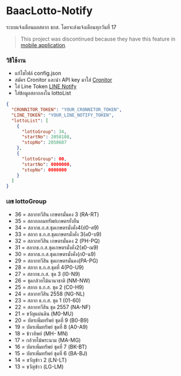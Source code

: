 # BaacLotto-Notify
ระบบแจ้งเตือนผลสลาก ธกส.
โดยจะส่งแจ้งเตือนทุกวันที่ 17

> This project was discontinued because they have this feature in [mobile application](https://play.google.com/store/apps/details?id=com.ccpp.baac).

### วิธีใช้งาน

- แก้ไขไฟล์ config.json
- สมัคร Cronitor และนำ API key มาใส่ [Cronitor](https://cronitor.io/)
- ใส่ Line Token [LINE Notify](https://notify-bot.line.me/en/)
- ใส่ข้อมูลสลากลงใน lottoList

```json
{
  "CRONNITOR_TOKEN": "YOUR_CRONNITOR_TOKEN",
  "LINE_TOKEN": "YOUR_LINE_NOTIFY_TOKEN",
  "lottoList": [
    {
      "lottoGroup": 34,
      "startNo": 2058188,
      "stopNo": 2058687
    },
    {
      "lottoGroup": 00,
      "startNo": 0000000,
      "stopNo": 0000000
    }
  ]
}

```

### เลข lottoGroup

- 36 = สลากทวีสิน เกษตรมั่นคง 3 (RA-RT)
- 35 = สลากออมทรัพย์เกษตรยั่งยืน
- 34 = สลากธ.ก.ส.ชุดเกษตรมั่งคั่ง4(ป0-ศ9)
- 33 = สลาก ธ.ก.ส.ชุดเกษตรมั่งคั่ง 3(ด0-บ9)
- 32 = สลากทวีสิน เกษตรมั่นคง 2 (PH-PQ)
- 31 = สลากธ.ก.ส.ชุดเกษตรมั่งคั่ง2(ช0-ณ9)
- 30 = สลากธ.ก.ส.ชุดเกษตรมั่งคั่ง(ก0-ฉ9)
- 29 = สลากทวีสิน ชุดเกษตรมั่นคง(PA-PG)
- 28 = สลาก ธ.ก.ส.ชุดที่ 4(P0-U9)
- 27 = สลากธ.ก.ส. ชุด 3 (I0-N9)
- 26 = ชุดกล้วยไม้นานาชาติ (NM-NW)
- 25 = สลาก ธ.ก.ส. ชุด 2 (C0-H9)
- 24 = สลากทวีสิน 2558 (NG-NL)
- 23 = สลาก ธ.ก.ส. ชุด 1 (01-60)
- 22 = สลากทวีสิน ชุด 2557 (NA-NF)
- 21 = ขวัญแผ่นดิน (M0-MU)
- 20 = บัตรเพิ่มทรัพย์ ชุดที่ 9 (B0-B9)
- 19 = บัตรเพิ่มทรัพย์ ชุดที่ 8 (A0-A9)
- 18 = ข้าวทิพย์ (MH- MN)
- 17 = กล้วยไม้พระนาม (MA-MG)
- 16 = บัตรเพิ่มทรัพย์ ชุดที่ 7 (BK-BT)
- 15 = บัตรเพิ่มทรัพย์ ชุดที่ 6 (BA-BJ)
- 14 = ขวัญข้าว 2 (LN-LT)
- 13 = ขวัญข้าว (LG-LM)
